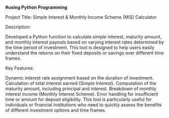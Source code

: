 **#using Python Programming**

Project Title: Simple Interest & Monthly Income Scheme (MIS) Calculator

Description:

Developed a Python function to calculate simple interest, maturity amount, and monthly interest payouts based on varying interest rates determined by the time period of investment. This tool is designed to help users easily understand the returns on their fixed deposits or savings over different time frames.

Key Features:

Dynamic interest rate assignment based on the duration of investment.
Calculation of total interest earned (Simple Interest).
Computation of the maturity amount, including principal and interest.
Breakdown of monthly interest income (Monthly Interest Scheme).
Error handling for insufficient time or amount for deposit eligibility.
This tool is particularly useful for individuals or financial institutions who need to quickly assess the benefits of different investment options and time frames.
